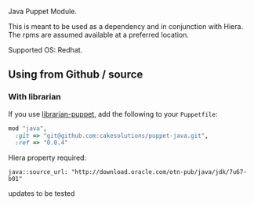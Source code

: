 Java Puppet Module.

This is meant to be used as a dependency and in conjunction with Hiera.
The rpms are assumed available at a preferred location.


Supported OS: Redhat.


## Using from Github / source

### With librarian

If you use [librarian-puppet](https://github.com/rodjek/librarian-puppet), add
the following to your `Puppetfile`:

```ruby
mod "java",
  :git => "git@github.com:cakesolutions/puppet-java.git",
  :ref => "0.0.4"
```

Hiera property required:

```
java::source_url: "http://download.oracle.com/otn-pub/java/jdk/7u67-b01"
```


updates to be tested


